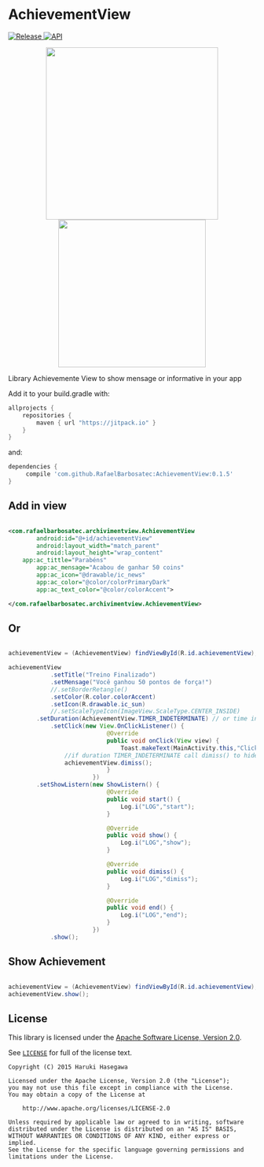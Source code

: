 # AchievementView
[ ![Release](https://img.shields.io/github/release/RafaelBarbosatec/AchievementView.svg?label=jitpack) ](https://jitpack.io/#RafaelBarbosatec/AchievementView)
[![API](https://img.shields.io/badge/API-14%2B-brightgreen.svg?style=flat)](https://android-arsenal.com/api?level=14)

<p align="center">
  <img src="https://github.com/RafaelBarbosatec/AchievementView/blob/master/imagem/exemplo.png" width="350"/>
  <img src="https://github.com/RafaelBarbosatec/AchievementView/blob/master/imagem/example.gif" width="300"/>
</p>
<!--<img src="https://github.com/RafaelBarbosatec/AchievementView/blob/master/imagem/exemplo.png" width="350"/>
<img src="https://github.com/RafaelBarbosatec/AchievementView/blob/master/imagem/example.gif" width="350"/>-->
Library Achievemente View to show mensage or informative in your app

Add it to your build.gradle with:
```gradle
allprojects {
    repositories {
        maven { url "https://jitpack.io" }
    }
}
```
and:

```gradle
dependencies {
     compile 'com.github.RafaelBarbosatec:AchievementView:0.1.5'
}

```

Add in view
---

```xml

<com.rafaelbarbosatec.archivimentview.AchievementView
        android:id="@+id/achievementView"
        android:layout_width="match_parent"
        android:layout_height="wrap_content"
	app:ac_tittle="Parabéns"
        app:ac_mensage="Acabou de ganhar 50 coins"
        app:ac_icon="@drawable/ic_news"
        app:ac_color="@color/colorPrimaryDark"
        app:ac_text_color="@color/colorAccent">

</com.rafaelbarbosatec.archivimentview.AchievementView>

```

Or
---

```java

achievementView = (AchievementView) findViewById(R.id.achievementView);

achievementView
            .setTitle("Treino Finalizado")
            .setMensage("Você ganhou 50 pontos de força!")
            //.setBorderRetangle()
            .setColor(R.color.colorAccent)
            .setIcon(R.drawable.ic_sun)
            //.setScaleTypeIcon(ImageView.ScaleType.CENTER_INSIDE)
	    .setDuration(AchievementView.TIMER_INDETERMINATE) // or time in milliseconds
            .setClick(new View.OnClickListener() {
                            @Override
                            public void onClick(View view) {
                                Toast.makeText(MainActivity.this,"Click AchievementView",Toast.LENGTH_SHORT).show();
				//if duration TIMER_INDETERMINATE call dimiss() to hide achievement
				achievementView.dimiss();
                            }
                        })
	    .setShowListern(new ShowListern() {
                            @Override
                            public void start() {
                                Log.i("LOG","start");
                            }

                            @Override
                            public void show() {
                                Log.i("LOG","show");
                            }

                            @Override
                            public void dimiss() {
                                Log.i("LOG","dimiss");
                            }

                            @Override
                            public void end() {
                                Log.i("LOG","end");
                            }
                        })
            .show();

```

Show Achievement
---

```java

achievementView = (AchievementView) findViewById(R.id.achievementView);
achievementView.show();
```

License
---

This library is licensed under the [Apache Software License, Version 2.0](http://www.apache.org/licenses/LICENSE-2.0).

See [`LICENSE`](LICENSE) for full of the license text.

    Copyright (C) 2015 Haruki Hasegawa

    Licensed under the Apache License, Version 2.0 (the "License");
    you may not use this file except in compliance with the License.
    You may obtain a copy of the License at

        http://www.apache.org/licenses/LICENSE-2.0

    Unless required by applicable law or agreed to in writing, software
    distributed under the License is distributed on an "AS IS" BASIS,
    WITHOUT WARRANTIES OR CONDITIONS OF ANY KIND, either express or implied.
    See the License for the specific language governing permissions and
    limitations under the License.
